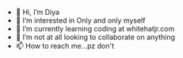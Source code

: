 - 👋 Hi, I’m Diya
- 👀 I’m interested in Only and only myself
- 🌱 I’m currently learning coding at whitehatjr.com
- 💞️ I’m not at all looking to collaborate on anything
- 📫 How to reach me...pz don't

<!---
diya7696/diya7696 is a ✨ special ✨ repository because its `README.md` (this file) appears on your GitHub profile.
You can click the Preview link to take a look at your changes.
--->
